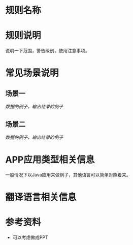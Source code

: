 # 规则名称

# 规则说明

说明一下范围，警告级别，使用注意事项。

# 常见场景说明

## 场景一

_数据的例子，输出结果的例子_

## 场景二

_数据的例子，输出结果的例子_

# APP应用类型相关信息

一般情况下以Java应用来做例子，其他语言可以简单对照着来。

# 翻译语言相关信息


# 参考资料

- 可以考虑做成PPT
